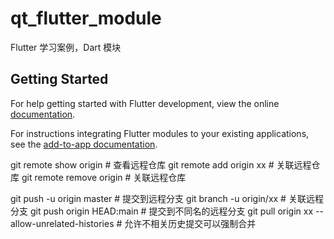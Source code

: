 # qt_flutter_module

Flutter 学习案例，Dart 模块

## Getting Started

For help getting started with Flutter development, view the online
[documentation](https://flutter.dev/).

For instructions integrating Flutter modules to your existing applications,
see the [add-to-app documentation](https://flutter.dev/docs/development/add-to-app).


git remote show origin          # 查看远程仓库
git remote add origin xx        # 关联远程仓库
git remote remove origin      # 关联远程仓库

git push -u origin master      # 提交到远程分支
git branch -u origin/xx         # 关联远程分支
git push origin HEAD:main   # 提交到不同名的远程分支
git pull origin xx --allow-unrelated-histories  # 允许不相关历史提交可以强制合并
